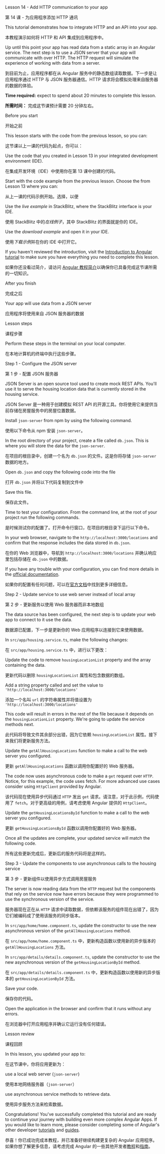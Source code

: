 Lesson 14 - Add HTTP communication to your app

第 14 课 - 为应用程序添加 HTTP 通讯

This tutorial demonstrates how to integrate HTTP and an API into your app.

本教程演示如何将 HTTP 和 API 集成到应用程序中。

Up until this point your app has read data from a static array in an Angular service. The next step is to use a JSON server that your app will communicate with over HTTP. The HTTP request will simulate the experience of working with data from a server.

到目前为止，应用程序都在从 Angular 服务中的静态数组读取数据。下一步是让应用程序通过 HTTP 与 JSON 服务器通信。HTTP 请求将会模拟处理来自服务器的数据的体验。

**Time required:** expect to spend about 20 minutes to complete this lesson.

**所需时间：** 完成这节课预计需要 20 分钟左右。

Before you start

开始之前

This lesson starts with the code from the previous lesson, so you can:

这节课以上一课的代码为起点，你可以：

Use the code that you created in Lesson 13 in your integrated development environment \(IDE\).

在集成开发环境（IDE）中使用你在第 13 课中创建的代码。

Start with the code example from the previous lesson. Choose the <live-example name="first-app-lesson-13"></live-example> from Lesson 13 where you can:

从上一课的代码示例开始。选择<live-example name="first-app-lesson-13"></live-example>，以便

Use the *live example* in StackBlitz, where the StackBlitz interface is your IDE.

使用 StackBlitz 中的*在线例子*，其中 StackBlitz 的界面就是你的 IDE。

Use the *download example* and open it in your IDE.

使用*下载示例*并在你的 IDE 中打开它。

If you haven't reviewed the introduction, visit the [Introduction to Angular tutorial](tutorial/first-app) to make sure you have everything you need to complete this lesson.

如果你还没看过简介，请访问 [Angular 教程简介](tutorial/first-app)以确保你已具备完成这节课所需的一切知识。

After you finish

完成之后

Your app will use data from a JSON server

应用程序将使用来自 JSON 服务器的数据

Lesson steps

课程步骤

Perform these steps in the terminal on your local computer.

在本地计算机的终端中执行这些步骤。

Step 1 - Configure the JSON server

第 1 步 - 配置 JSON 服务器

JSON Server is an open source tool used to create mock REST APIs. You'll use it to serve the housing location data that is currently stored in the housing service.

JSON Server 是一种用于创建模拟 REST API 的开源工具。你将使用它来提供当前存储在房屋服务中的房屋位置数据。

Install `json-server` from npm by using the following command.

使用以下命令从 npm 安装 `json-server`。

In the root directory of your project, create a file called `db.json`. This is where you will store the data for the `json-server`.

在项目的根目录中，创建一个名为 `db.json` 的文件。这是你将存储 `json-server` 数据的地方。

Open `db.json` and copy the following code into the file

打开 `db.json` 并将以下代码复制到文件中

Save this file.

保存此文件。

Time to test your configuration. From the command line, at the root of your project run the following commands.

是时候测试你的配置了。打开命令行窗口，在项目的根目录下运行以下命令。

In your web browser, navigate to the `http://localhost:3000/locations` and confirm that the response includes the data stored in `db.json`.

在你的 Web 浏览器中，导航到 `http://localhost:3000/locations` 并确认响应里包括存储在 `db.json` 中的数据。

If you have any trouble with your configuration, you can find more details in the [official documentation](https://www.npmjs.com/package/json-server).

如果你的配置有任何问题，可以在[官方文档](https://www.npmjs.com/package/json-server)中找到更多详细信息。

Step 2 - Update service to use web server instead of local array

第 2 步 - 更新服务以使用 Web 服务器而非本地数组

The data source has been configured, the next step is to update your web app to connect to it use the data.

数据源已配置，下一步是更新你的 Web 应用程序以连接到它来使用数据。

In `src/app/housing.service.ts`, make the following changes:

在 `src/app/housing.service.ts` 中，进行以下更改：

Update the code to remove `housingLocationList` property and the array containing the data.

更新代码以删除 `housingLocationList` 属性和包含数据的数组。

Add a string property called and set the value to `'http://localhost:3000/locations'`

添加一个名叫 `url` 的字符串属性并将值设置为 `'http://localhost:3000/locations'`

This code will result in errors in the rest of the file because it depends on the `housingLocationList` property. We're going to update the service methods next.

此代码将导致文件其余部分出错，因为它依赖 `housingLocationList` 属性。接下来我们将更新服务方法。

Update the `getAllHousingLocations` function to make a call to the web server you configured.

更新 `getAllHousingLocations` 函数以调用你配置好的 Web 服务器。

The code now uses asynchronous code to make a `get` request over `HTTP`. Notice, for this example, the code uses fetch. For more advanced use cases consider using `HttpClient` provided by Angular.

该代码现在使用异步代码通过 `HTTP` 发出 `get` 请求。请注意，对于此示例，代码使用了 `fetch`。对于更高级的用例，请考虑使用 Angular 提供的 `HttpClient`。

Update the `getHousingLocationsById` function to make a call to the web server you configured.

更新 `getHousingLocationsById` 函数以调用你配置好的 Web 服务器。

Once all the updates are complete, your updated service will match the following code.

所有这些更新完成后，更新后的服务代码将是这样的。

Step 3 - Update the components to use asynchronous calls to the housing service

第 3 步 - 更新组件以使用异步方式调用房屋服务

The server is now reading data from the `HTTP` request but the components that rely on the service now have errors because they were programmed to use the synchronous version of the service.

服务器现在正在从 `HTTP` 请求中读取数据，但依赖该服务的组件现在出错了，因为它们被编码成了使用该服务的同步版本。

In `src/app/home/home.component.ts`, update the constructor to use the new asynchronous version of the `getAllHousingLocations` method.

在 `src/app/home/home.component.ts` 中，更新构造函数以使用新的异步版本的 `getAllHousingLocations` 方法。

In `src/app/details/details.component.ts`, update the constructor to use the new asynchronous version of the `getHousingLocationById` method.

在 `src/app/details/details.component.ts` 中，更新构造函数以使用新的异步版本的 `getHousingLocationById` 方法。

Save your code.

保存你的代码。

Open the application in the browser and confirm that it runs without any errors.

在浏览器中打开应用程序并确认它运行没有任何错误。

Lesson review

课程回顾

In this lesson, you updated your app to:

在这节课中，你将应用更新为：

use a local web server \(`json-server`\)

使用本地网络服务器（`json-server`）

use asynchronous service methods to retrieve data.

使用异步服务方法来检索数据。

Congratulations! You've successfully completed this tutorial and are ready to continue your journey with building even more complex Angular Apps. If you would like to learn more, please consider completing some of Angular's other developer [tutorials](tutorial) and [guides](/guide/developer-guide-overview).

恭喜！你已成功完成本教程，并已准备好继续构建更复杂的 Angular 应用程序。如果你想了解更多信息，请考虑完成 Angular 的一些其他开发者[教程](tutorial)和[指南](/guide/developer-guide-overview)。